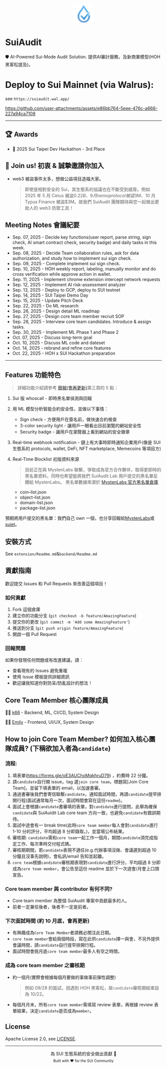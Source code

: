 <div align="center">
  <img src="extension/icons/logo16.png" alt="SuiAudit Logo" width="64" height="64">
</div>

# SuiAudit

🛡️ AI-Powered Sui-Mode Audit Solution. 提供AI審計服務，及新商業模型(HOH黑客松提及)。

# Deploy to Sui Mainnet (via Walrus):
see `https://suiaudit.wal.app/`

https://github.com/user-attachments/assets/e86bb764-5eee-476c-a666-227a94ca7108

---

## 🏆 Awards

- 🥉 2025 Sui Taipei Dev Hackathon - 3rd Place

## 🚀 Join us! 初衷 & 誠摯邀請你加入

- web3 被盜事件太多，想做公益項目造福大家。
  > 即使是相對安全的 Sui，其生態系的協議也在不斷受到威脅。例如 2025 年 5 月 Cetus 被盜$0.22B、9 月 nemo protocol 被盜$3M、10 月 Typus Finance 被盜$3M。故我們 SuiAudit 團隊期待與您一起做出更助人的 web3 防禦工具！

## Meeting Notes 會議紀要

- Sep. 07, 2025 - Decide key functions(user report, parse string, sign check, AI smart contract check, security badge) and daily tasks in this week.
- Sep. 08, 2025 - Decide Team collaboration rules, ask for data authorization, and study how to implement sui sign check.
- Sep. 09, 2025 - Complete implement sui sign check.
- Sep. 10, 2025 - HOH weekly report, labeling, manually monitor and do cross verification while approve action in wallet.
- Sep. 11, 2025 - Implement chrome extension intercept network requests
- Sep. 12, 2025 - Implement AI risk-assessment analyzer
- Sep. 13, 2025 - Deploy to GCP, deploy to SUI testnet
- Sep. 14, 2025 - SUI Taipei Demo Day
- Sep. 15, 2025 - Update Pitch Deck
- Sep. 22, 2025 - Do ML research
- Sep. 26, 2025 - Design detail ML roadmap
- Sep. 27, 2025 - Design core team member recruit SOP
- Sep. 28, 2025 - Interview core team candidates. Introduce & assign tasks.
- Sep. 30, 2025 - Implement ML Phase 1 and Phase 2
- Oct. 07, 2025 - Discuss long-term goal
- Oct. 10, 2025 - Discuss ML code and dateset
- Oct. 14, 2025 - rebrand and refine core features
- Oct. 22, 2025 - HOH x SUI Hackathon preparation
---

## Features 功能特色

> 詳細功能介紹請參考 [簡報(會再更新)](https://github.com/k66inthesky/suiguard/tree/main/docs)第三頁的 5 點：

1. Sui 版 whoscall - 即時黑名單偵測與回報
2. 用 ML 模型分析智能合約安全性，並做以下事情：
   - Sign check - 方便用戶在簽名前，做快速合約檢查
   - 3-color security light - 讓用戶一眼看出目前瀏覽的網站安全性
   - Security badge - 讓用戶在瀏覽器上看到網站的安全徽章
3. Real-time webhook notification - 鏈上有大事時即時通知企業用戶(像是 SUI 生態系的 protocols, wallet, DeFi, NFT marketplace, Memecoins 等項目方)

4. Real-Time Blocklist 初版資料來源

   > 目前正在與 MystenLabs 聯繫，爭取成為官方合作夥伴，取得更即時的黑名單資料，同時也希望能將我們 SuiAudit Lab 用戶提交的黑名單反饋給 MystenLabs。
   > 黑名單數據來源於 [MystenLabs 官方黑名單倉庫](https://github.com/MystenLabs/wallet_blocklist)

   - coin-list.json
   - object-list.json
   - domain-list.json
   - package-list.json

預期將用戶提交的黑名單：我們自己 own 一個，也分享回報給[MystenLabs](https://github.com/MystenLabs/wallet_blocklist)或[suiet](https://github.com/suiet/guardians)。

## 安裝方式

See `extension/Readme.md`&`backend/Readme.md`

## 貢獻指南

歡迎提交 Issues 和 Pull Requests 來改善這個項目！

### 如何貢獻

1. Fork 這個倉庫
2. 建立你的功能分支 (`git checkout -b feature/AmazingFeature`)
3. 提交你的更改 (`git commit -m 'Add some AmazingFeature'`)
4. 推送到分支 (`git push origin feature/AmazingFeature`)
5. 開啟一個 Pull Request

### 回報問題

如果你發現任何問題或有改進建議，請：

- 查看現有的 Issues 避免重複
- 使用 Issue 模板提供詳細資訊
- 歡迎讓我知道你對防呆/防亂設計的想法！

## Core Team Member 核心團隊成員

👨‍💻 [k66](https://github.com/k66inthesky) - Backend, ML, CI/CD, System Design

👨‍💻 [Emily](https://github.com/lienweb) - Frontend, UI/UX, System Design

## How to join Core Team Member? 如何加入核心團隊成員? (下稱欲加入者為`candidate`)

### 流程:

1. 填表單(https://forms.gle/oE3AUChoMqkhruD79) ，約費時 22 分鐘。
2. 請`candidate`自行開 issue，tag 選`join core team`，標題寫[Join Core Team]，並留下填表單的 email，以加速書審。
3. 通過書審後我們會寄信聯繫`candidate`，通知面試時間，再請`candidate`提早排開行程(面試通常每月一次，面試時間會寫在這份`readme`)。
4. 面試上會根據`candidate`書審填的表單，對`candidate`進行提問，此舉為確保`candidate`與 SuiAuidit Lab core team 方向一致，也避免`candidate`有錯誤期待。
5. 面試中途會有一 break time(此時`core team member`每人會對`candidate`進行 1-10 分的評分，平均超過 8 分即錄取。)，並當場公布結果。
6. 審核期: `candidate`需和`core team`一起工作一個月，期間`candidate`須完成指定工作、每次準時交付程式碼。
7. 審核期期間，若`candidate`表現不適任(e.g.代辦事項沒做、會議遲到超過 10 分鐘且沒事先說明)，會私訊/email 告知並起離。
8. `core team`根據`candidate`審核期表現對`candidate`進行評分，平均超過 8 分即成為`core team member`，會公告至這份 readme 並於下一次週會/月會上口頭宣告。

### Core team member 與 contributor 有何不同?

- Core team member 為整個 SuiAudit 專案中貢獻最多的人。
- 前者一定兼任後者，後者不一定是前者。

### 下次面試時間 (約 10 月底，會再更新)

- 有興趣成為`Core Team Member`者請務必關注此日期。
- `core team member`會給兩個時段，寫在此供`candidate`擇一與會，不另外提供會議時間，請`candidate`自行提早排開行程。
- 面試時間會挑月底`core team member`最多人有空之時間。

### 成為 core team member 之審核期

- 約一個月(實際會根據每個月要做的事做事前彈性調整)
  > 例如 09/28 的面試，因遇到 HOH 黑客松，故`candidate`審核期結束設為 10/22。
- 每個月月末，所有`core team member`需填寫 review 表單，再根據 review 表單結果，決定`candidate`是否成為`member`。

## License

Apache License 2.0, see [LICENSE](./LICENSE).

---

<div align="center">
  為 SUI 生態系統的安全做出貢獻 🚀
  <br>
  <sub>Built with ❤️ for the SUI Community</sub>
</div>
